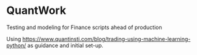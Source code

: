 # QuantWork
Testing and modeling for Finance scripts ahead of production

Using https://www.quantinsti.com/blog/trading-using-machine-learning-python/ as guidance and initial set-up.
